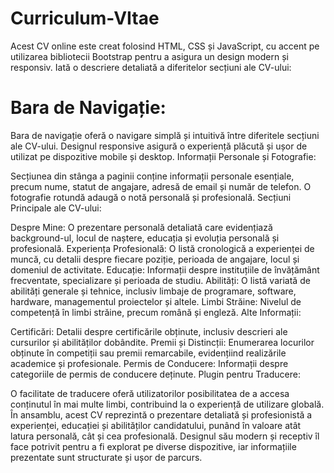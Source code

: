 # Curriculum-VItae


Acest CV online este creat folosind HTML, CSS și JavaScript, cu accent pe utilizarea bibliotecii Bootstrap pentru a asigura un design modern și responsiv. Iată o descriere detaliată a diferitelor secțiuni ale CV-ului:

# Bara de Navigație:

Bara de navigație oferă o navigare simplă și intuitivă între diferitele secțiuni ale CV-ului.
Designul responsive asigură o experiență plăcută și ușor de utilizat pe dispozitive mobile și desktop.
Informații Personale și Fotografie:

Secțiunea din stânga a paginii conține informații personale esențiale, precum nume, statut de angajare, adresă de email și număr de telefon.
O fotografie rotundă adaugă o notă personală și profesională.
Secțiuni Principale ale CV-ului:

Despre Mine:
O prezentare personală detaliată care evidențiază background-ul, locul de naștere, educația și evoluția personală și profesională.
Experiența Profesională:
O listă cronologică a experienței de muncă, cu detalii despre fiecare poziție, perioada de angajare, locul și domeniul de activitate.
Educație:
Informații despre instituțiile de învățământ frecventate, specializare și perioada de studiu.
Abilități:
O listă variată de abilități generale și tehnice, inclusiv limbaje de programare, software, hardware, managementul proiectelor și altele.
Limbi Străine:
Nivelul de competență în limbi străine, precum română și engleză.
Alte Informații:

Certificări:
Detalii despre certificările obținute, inclusiv descrieri ale cursurilor și abilităților dobândite.
Premii și Distincții:
Enumerarea locurilor obținute în competiții sau premii remarcabile, evidențiind realizările academice și profesionale.
Permis de Conducere:
Informații despre categoriile de permis de conducere deținute.
Plugin pentru Traducere:

O facilitate de traducere oferă utilizatorilor posibilitatea de a accesa conținutul în mai multe limbi, contribuind la o experiență de utilizare globală.
În ansamblu, acest CV reprezintă o prezentare detaliată și profesionistă a experienței, educației și abilităților candidatului, punând în valoare atât latura personală, cât și cea profesională. Designul său modern și receptiv îl face potrivit pentru a fi explorat pe diverse dispozitive, iar informațiile prezentate sunt structurate și ușor de parcurs.
